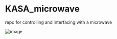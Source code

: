 # KASA_microwave
repo for controlling and interfacing with a microwave


![image](https://github.com/user-attachments/assets/0b56f6fb-fa1b-4d90-bd2a-bbe43ba9f840)

